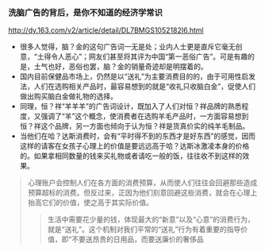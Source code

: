 ### 洗脑广告的背后，是你不知道的经济学常识
http://dy.163.com/v2/article/detail/DL7BMGS1052182I6.html
- 很多人觉得，脑？金的这句广告词一无是处；业内人士更是直斥它毫无创意，“土得令人恶心”；网友们甚至将其评为中国“第一恶俗广告”。可是有趣的是，土气也好，恶俗也罢，脑？金的销量奇迹却是明摆着的。
- 国内目前保健品市场上，仍然是以“送礼”为主要消费目的的，由于可用性启发法，人们在选购相关产品时，最容易想到的就是“收礼只收脑白金”，促使人们做出购买脑白金做礼物的选择。
- 同理，恒？祥“羊羊羊”的广告词设计，既加入了人们对恒？祥品牌的熟悉程度，又强调了“羊”这个概念，使消费者在选购羊毛产品时，一方面容易想到恒？祥这个品牌，另一方面也倾向于认为恒？祥是货真价实的纯羊毛制品。
- 当他们在哈？达斯消费时，会有“平时得不到的东西才是好东西”的感觉，因而这样的请客在女孩子心理上的价值是要远远高于哈？达斯冰激凌本身的价格的。如果拿相同数量的钱来买礼物或者请吃一般的饭，往往收不到这样的效果。
>心理账户会控制人们在各方面的消费预算，从而使人们往往会回避那些造成预算超标的消费。但反过来，正因为他们刻意回避这些消费，就会在心理上抬高它们的价值，使之高于其实际价值。
>>生活中需要花少量的钱，体现最大的“新意”以及“心意”的消费行为，就是“送礼”。这个机制对我们平常的“送礼”行为有着重要的指导价值，即“不要送昂贵的日用品，而要送廉价的奢侈品
